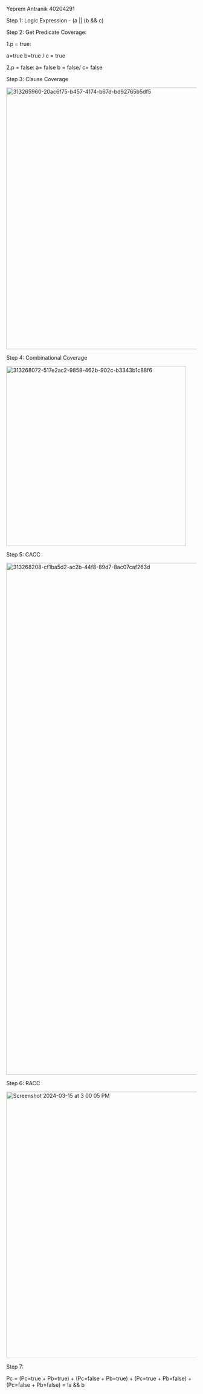 Yeprem Antranik 40204291

Step 1: Logic Expression - (a || (b && c)

Step 2: Get Predicate Coverage:

1.p = true:

a=true
b=true / c = true


2.p = false:
a= false
b = false/ c= false 


Step 3: Clause Coverage

<img width="691" alt="313265960-20ac6f75-b457-4174-b67d-bd92765b5df5" src="https://github.com/SOEN345-WINTER2024/logic-coverage-lab-yep-pushian/assets/102338675/b8b66236-10a7-4e74-9d21-27e1743258c7">


Step 4: Combinational Coverage


<img width="475" alt="313268072-517e2ac2-9858-462b-902c-b3343b1c88f6" src="https://github.com/SOEN345-WINTER2024/logic-coverage-lab-yep-pushian/assets/102338675/7c5c0753-7fed-4df2-bbdb-cf414b0e1eb3">


Step 5: CACC

<img width="1352" alt="313268208-cf1ba5d2-ac2b-44f8-89d7-8ac07caf263d" src="https://github.com/SOEN345-WINTER2024/logic-coverage-lab-yep-pushian/assets/102338675/930737ef-bc11-41f9-9a9f-9c99f67551ca">


Step 6: RACC

<img width="704" alt="Screenshot 2024-03-15 at 3 00 05 PM" src="https://github.com/SOEN345-WINTER2024/logic-coverage-lab-yep-pushian/assets/102338675/645035af-ff44-450d-8a83-a6407b245a92">


Step 7:

Pc = (Pc=true + Pb=true) + (Pc=false + Pb=true) + (Pc=true + Pb=false) + (Pc=false + Pb=false)
   = !a && b











